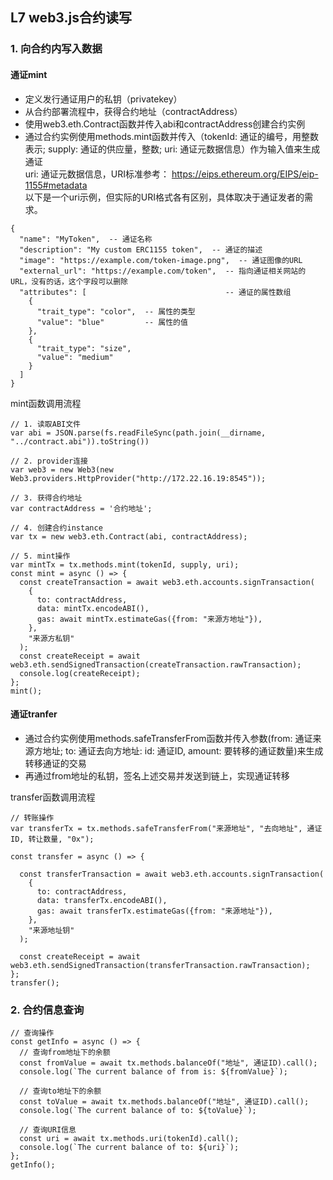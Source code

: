 ##  L7 web3.js合约读写

### 1. 向合约内写入数据
#### 通证mint
- 定义发行通证用户的私钥（privatekey）
- 从合约部署流程中，获得合约地址（contractAddress）
- 使用web3.eth.Contract函数并传入abi和contractAddress创建合约实例
- 通过合约实例使用methods.mint函数并传入（tokenId: 通证的编号，用整数表示; supply: 通证的供应量，整数; uri: 通证元数据信息）作为输入值来生成通证  
  uri: 通证元数据信息，URI标准参考： https://eips.ethereum.org/EIPS/eip-1155#metadata  
  以下是一个uri示例，但实际的URI格式各有区别，具体取决于通证发者的需求。 
```  
{
  "name": "MyToken",  -- 通证名称
  "description": "My custom ERC1155 token",  -- 通证的描述
  "image": "https://example.com/token-image.png",  -- 通证图像的URL
  "external_url": "https://example.com/token",  -- 指向通证相关网站的URL，没有的话，这个字段可以删除
  "attributes": [                               -- 通证的属性数组
    {
      "trait_type": "color",  -- 属性的类型
      "value": "blue"         -- 属性的值
    },
    {
      "trait_type": "size",
      "value": "medium"
    }
  ]
}
```  
mint函数调用流程  
```  
// 1. 读取ABI文件
var abi = JSON.parse(fs.readFileSync(path.join(__dirname, "../contract.abi")).toString())

// 2. provider连接
var web3 = new Web3(new Web3.providers.HttpProvider("http://172.22.16.19:8545"));

// 3. 获得合约地址
var contractAddress = '合约地址';

// 4. 创建合约instance
var tx = new web3.eth.Contract(abi, contractAddress);

// 5. mint操作
var mintTx = tx.methods.mint(tokenId, supply, uri);
const mint = async () => {
  const createTransaction = await web3.eth.accounts.signTransaction(
    {
      to: contractAddress,
      data: mintTx.encodeABI(),
      gas: await mintTx.estimateGas({from: "来源方地址"}),
    },
    "来源方私钥"
  );
  const createReceipt = await web3.eth.sendSignedTransaction(createTransaction.rawTransaction);
  console.log(createReceipt);
};
mint();
```  

#### 通证tranfer
- 通过合约实例使用methods.safeTransferFrom函数并传入参数(from: 通证来源方地址; to: 通证去向方地址: id: 通证ID, amount: 要转移的通证数量)来生成转移通证的交易
- 再通过from地址的私钥，签名上述交易并发送到链上，实现通证转移

transfer函数调用流程  
```  
// 转账操作
var transferTx = tx.methods.safeTransferFrom("来源地址", "去向地址", 通证ID, 转让数量, "0x");

const transfer = async () => {

  const transferTransaction = await web3.eth.accounts.signTransaction(
    {
      to: contractAddress,
      data: transferTx.encodeABI(),
      gas: await transferTx.estimateGas({from: "来源地址"}),
    },
    "来源地址钥"
  );

  const createReceipt = await web3.eth.sendSignedTransaction(transferTransaction.rawTransaction);
};
transfer();
```  

### 2. 合约信息查询
```  
// 查询操作
const getInfo = async () => {
  // 查询from地址下的余额
  const fromValue = await tx.methods.balanceOf("地址", 通证ID).call();
  console.log(`The current balance of from is: ${fromValue}`);

  // 查询to地址下的余额
  const toValue = await tx.methods.balanceOf("地址", 通证ID).call();
  console.log(`The current balance of to: ${toValue}`);

  // 查询URI信息
  const uri = await tx.methods.uri(tokenId).call();
  console.log(`The current balance of to: ${uri}`);
};
getInfo();
```  
